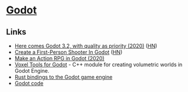 # [Godot](https://godotengine.org/)

## Links

- [Here comes Godot 3.2, with quality as priority (2020)](https://godotengine.org/article/here-comes-godot-3-2) ([HN](https://news.ycombinator.com/item?id=22179572))
- [Create a First-Person Shooter In Godot](https://godottutorials.pro/fps-godot-tutorial/) ([HN](https://news.ycombinator.com/item?id=22373006))
- [Make an Action RPG in Godot (2020)](https://www.youtube.com/watch?v=mAbG8Oi-SvQ&list=PL9FzW-m48fn2SlrW0KoLT4n5egNdX-W9a)
- [Voxel Tools for Godot](https://github.com/Zylann/godot_voxel) - C++ module for creating volumetric worlds in Godot Engine.
- [Rust bindings to the Godot game engine](https://github.com/GodotNativeTools/godot-rust)
- [Godot code](https://github.com/godotengine/godot)
